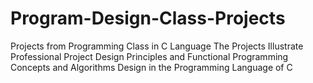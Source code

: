# Program-Design-Class-Projects
Projects from Programming Class in C Language
The Projects Illustrate Professional Project Design Principles and Functional Programming Concepts and Algorithms Design in the Programming Language of C

